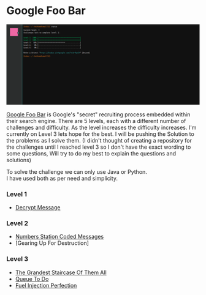 # Google Foo Bar

![](https://github.com/ShadyD45/Google-Foobar/blob/master/foobar1.png)

[Google Foo Bar](http://foobar.withgoogle.com) is Google's "secret" recruiting process embedded within their search engine. There are 5 levels, each with a different number of challenges and difficulty. As the level increases the difficulty increases. I'm currently on Level 3 lets hope for the best. I will be pushing the Solution to the problems as I solve them. (I didn't thought of creating a repository for the challenges until I reached level 3 so I don't have the exact wording to some questions, Will try to do my best to explain the questions and solutions)

To solve the challenge we can only use Java or Python.  
I have used both as per need and simplicity.

### Level 1
- [Decrypt Message](https://github.com/ShadyD45/Google-Foobar/blob/master/Level%201/Main.java)

### Level 2
- [Numbers Station Coded Messages](https://github.com/ShadyD45/Google-Foobar/blob/master/Level%202/Coded%20Message/CodedMessages.java)
- [Gearing Up For Destruction]

### Level 3
- [The Grandest Staircase Of Them All](https://github.com/ShadyD45/Google-Foobar/tree/master/Level%203/Grandest%20Staircase%20Of%20Them%20All)
- [Queue To Do](https://github.com/ShadyD45/Google-Foobar/blob/master/Level%203/Queue%20To%20Do/QueueToDo.java)
- [Fuel Injection Perfection](https://github.com/ShadyD45/Google-Foobar/tree/master/Level%203/Fuel%20Injection%20Perfection)
